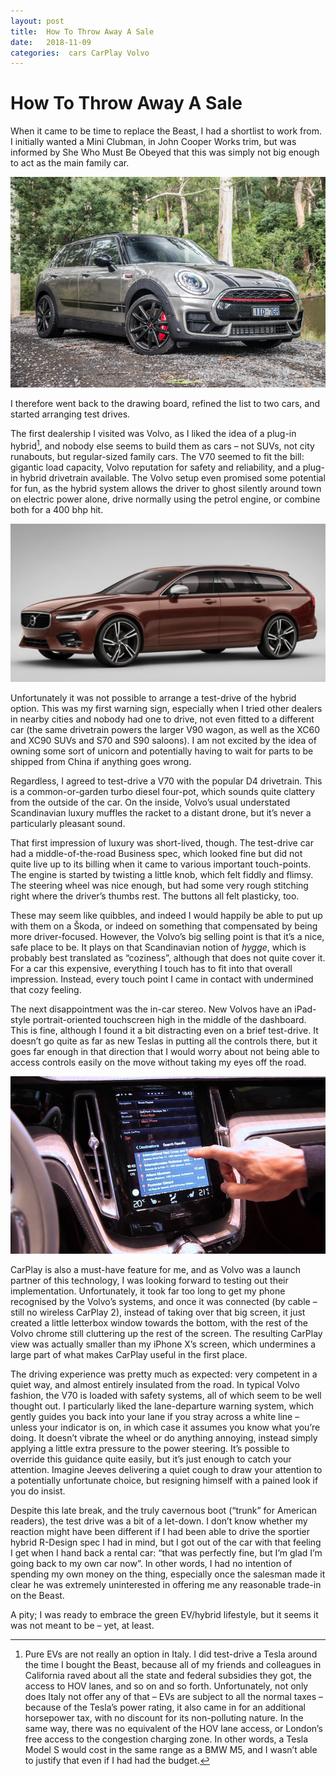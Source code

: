 ```yaml
---
layout: post
title:  How To Throw Away A Sale 
date:   2018-11-09 
categories:  cars CarPlay Volvo 
---
```


# How To Throw Away A Sale


When it came to be time to replace the Beast, I had a shortlist to work from. I initially wanted a Mini Clubman, in John Cooper Works trim, but was informed by She Who Must Be Obeyed that this was simply not big enough to act as the main family car.

![](/images/unknown_filename.171.png)

I therefore went back to the drawing board, refined the list to two cars, and started arranging test drives.

The first dealership I visited was Volvo, as I liked the idea of a plug-in hybrid[^1], and nobody else seems to build them as cars – not SUVs, not city runabouts, but regular-sized family cars. The V70 seemed to fit the bill: gigantic load capacity, Volvo reputation for safety and reliability, and a plug-in hybrid drivetrain available. The Volvo setup even promised some potential for fun, as the hybrid system allows the driver to ghost silently around town on electric power alone, drive normally using the petrol engine, or combine both for a 400 bhp hit.

![](/images/unknown_filename.172.jpeg)

Unfortunately it was not possible to arrange a test-drive of the hybrid option. This was my first warning sign, especially when I tried other dealers in nearby cities and nobody had one to drive, not even fitted to a different car (the same drivetrain powers the larger V90 wagon, as well as the XC60 and XC90 SUVs and S70 and S90 saloons). I am not excited by the idea of owning some sort of unicorn and potentially having to wait for parts to be shipped from China if anything goes wrong.

Regardless, I agreed to test-drive a V70 with the popular D4 drivetrain. This is a common-or-garden turbo diesel four-pot, which sounds quite clattery from the outside of the car. On the inside, Volvo’s usual understated Scandinavian luxury muffles the racket to a distant drone, but it’s never a particularly pleasant sound.

That first impression of luxury was short-lived, though. The test-drive car had a middle-of-the-road Business spec, which looked fine but did not quite live up to its billing when it came to various important touch-points. The engine is started by twisting a little knob, which felt fiddly and flimsy. The steering wheel was nice enough, but had some very rough stitching right where the driver’s thumbs rest. The buttons all felt plasticky, too.

These may seem like quibbles, and indeed I would happily be able to put up with them on a Škoda, or indeed on something that compensated by being more driver-focused. However, the Volvo’s big selling point is that it’s a nice, safe place to be. It plays on that Scandinavian notion of *hygge*, which is probably best translated as “coziness”, although that does not quite cover it. For a car this expensive, everything I touch has to fit into that overall impression. Instead, every touch point I came in contact with undermined that cozy feeling.

The next disappointment was the in-car stereo. New Volvos have an iPad-style portrait-oriented touchscreen high in the middle of the dashboard. This is fine, although I found it a bit distracting even on a brief test-drive. It doesn’t go quite as far as new Teslas in putting all the controls there, but it goes far enough in that direction that I would worry about not being able to access controls easily on the move without taking my eyes off the road.

![](/images/unknown_filename.173.png)

CarPlay is also a must-have feature for me, and as Volvo was a launch partner of this technology, I was looking forward to testing out their implementation. Unfortunately, it took far too long to get my phone recognised by the Volvo’s systems, and once it was connected (by cable – still no wireless CarPlay 2), instead of taking over that big screen, it just created a little letterbox window towards the bottom, with the rest of the Volvo chrome still cluttering up the rest of the screen. The resulting CarPlay view was actually smaller than my iPhone X’s screen, which undermines a large part of what makes CarPlay useful in the first place.

The driving experience was pretty much as expected: very competent in a quiet way, and almost entirely insulated from the road. In typical Volvo fashion, the V70 is loaded with safety systems, all of which seem to be well thought out. I particularly liked the lane-departure warning system, which gently guides you back into your lane if you stray across a white line – unless your indicator is on, in which case it assumes you know what you’re doing. It doesn’t vibrate the wheel or do anything annoying, instead simply applying a little extra pressure to the power steering. It’s possible to override this guidance quite easily, but it’s just enough to catch your attention. Imagine Jeeves delivering a quiet cough to draw your attention to a potentially unfortunate choice, but resigning himself with a pained look if you do insist.

Despite this late break, and the truly cavernous boot (“trunk” for American readers), the test drive was a bit of a let-down. I don’t know whether my reaction might have been different if I had been able to drive the sportier hybrid R-Design spec I had in mind, but I got out of the car with that feeling I get when I hand back a rental car: “that was perfectly fine, but I’m glad I’m going back to my own car now”. In other words, I had no intention of spending my own money on the thing, especially once the salesman made it clear he was extremely uninterested in offering me any reasonable trade-in on the Beast.

A pity; I was ready to embrace the green EV/hybrid lifestyle, but it seems it was not meant to be – yet, at least.

[^1]: Pure EVs are not really an option in Italy. I did test-drive a Tesla around the time I bought the Beast, because all of my friends and colleagues in California raved about all the state and federal subsidies they got, the access to HOV lanes, and so on and so forth. Unfortunately, not only does Italy not offer any of that – EVs are subject to all the normal taxes[^2] – because of the Tesla’s power rating, it also came in for an additional horsepower tax, with no discount for its non-polluting nature. In the same way, there was no equivalent of the HOV lane access, or London’s free access to the congestion charging zone. In other words, a Tesla Model S would cost in the same range as a BMW M5, and I wasn’t able to justify that even if I had had the budget.

[^2]: Matters have improved slightly, although in a very Italian way: the taxes are still due, but then a partial rebate can be applied for through the regional government. It’s still not quite worth it, especially given that roll-out of the charging infrastructure around here appears to have stalled. With the recent ban on older diesels, maybe that calculation will change in time for my *next* car. Conspiracy theorists might also suspect that government incentives will coincidentally be introduced once FCA get around to launching a hybrid offering of their own.

